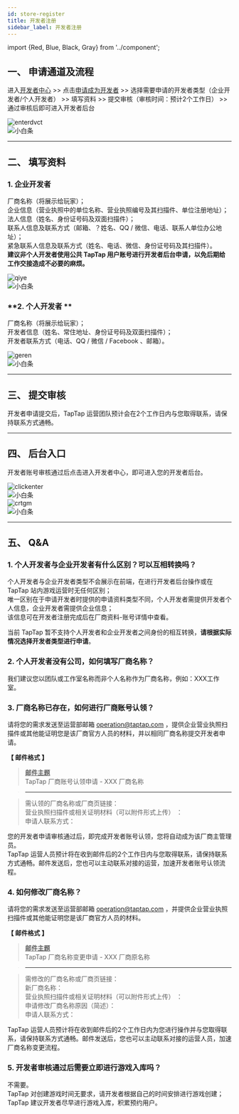 ```yaml
---
id: store-register
title: 开发者注册
sidebar_label: 开发者注册
---
```


import {Red, Blue, Black, Gray} from '../component';

## **一、 申请通道及流程**  

进入[开发者中心](https://www.taptap.com/developer) >>  点击[申请成为开发者](https://www.taptap.com/developer/apply)  >>  选择需要申请的开发者类型（企业开发者/个人开发者）  >>  填写资料  >>  提交审核（审核时间：预计2个工作日）  >>  通过审核后即可进入开发者后台  

![enterdvct](https://img.tapimg.com/market/images/77dd91f8ad3f5a51b78ce9b079f38eae.png)  
![小白条](https://img.tapimg.com/market/images/c53d78b9b120276b53f82aebb0d01537.png)   

---

## **二、 填写资料**  

### **1. 企业开发者**  

厂商名称（将展示给玩家）；  
企业信息（营业执照中的单位名称、营业执照编号及其扫描件、单位注册地址）；  
法人信息（姓名、身份证号码及双面扫描件）；  
联系人信息及联系方式（邮箱、？姓名、QQ / 微信、电话、联系人单位办公地址）；  
紧急联系人信息及联系方式（姓名、电话、微信、身份证号码及其扫描件）。  
**建议非个人开发者使用公共 TapTap 用户账号进行开发者后台申请，以免后期给工作交接造成不必要的麻烦。**  

![qiye](https://img.tapimg.com/market/images/d40f1830a9d9f720e6aa9ffcc9703f67.png)  
![小白条](https://img.tapimg.com/market/images/c53d78b9b120276b53f82aebb0d01537.png)   


### **2. 个人开发者 **  

厂商名称（将展示给玩家）；  
开发者信息（姓名、常住地址、身份证号码及双面扫描件）；  
开发者联系方式（电话、QQ / 微信 / Facebook 、邮箱）。  

![geren](https://img.tapimg.com/market/images/9d83ba62c2d470a3613eb9674b4f7ab2.png)  
![小白条](https://img.tapimg.com/market/images/c53d78b9b120276b53f82aebb0d01537.png)   

---

## **三、 提交审核**  

开发者申请提交后，TapTap 运营团队预计会在2个工作日内与您取得联系，请保持联系方式通畅。  

---

## **四、 后台入口**  

开发者账号审核通过后点击<Blue>进入开发者中心</Blue>，即可进入您的开发者后台。  

![clickenter](https://img.tapimg.com/market/images/d78d4d0cf148b23d2d8d0a7ca58db6e5.png)  
![小白条](https://img.tapimg.com/market/images/c53d78b9b120276b53f82aebb0d01537.png)   
![crtgm](https://img.tapimg.com/market/images/b270d5f889411b9c793dcf5f0e815331.png)   
![小白条](https://img.tapimg.com/market/images/c53d78b9b120276b53f82aebb0d01537.png)   

---

## **五、 Q&A**  
### **1. 个人开发者与企业开发者有什么区别？可以互相转换吗？**  
个人开发者与企业开发者类型不会展示在前端，在进行开发者后台操作或在 TapTap 站内游戏运营时无任何区别；  
唯一区别在于申请开发者时提供的申请资料类型不同，个人开发者需提供开发者个人信息，企业开发者需提供企业信息；  
该信息可在开发者注册完成后在厂商资料-账号详情中查看。  

当前 TapTap 暂不支持个人开发者和企业开发者之间身份的相互转换，**请根据实际情况选择开发者类型进行申请**。  

### **2. 个人开发者没有公司，如何填写厂商名称？**  
我们建议您以团队或工作室名称而非个人名称作为厂商名称，例如：XXX工作室。

### **3. 厂商名称已存在，如何进行厂商账号认领？**
请将您的需求发送至运营部邮箱 [operation@taptap.com](mailto:operation@taptap.com)  ，提供企业营业执照扫描件或其他能证明您是该厂商官方人员的材料，并以相同厂商名称提交开发者申请。

**【 邮件格式 】**  
> **<u>邮件主题</u>**  
> TapTap 厂商账号认领申请  -  XXX 厂商名称  

> ---  

> 需认领的厂商名称或厂商页链接：  
> 营业执照扫描件或相关证明材料<Gray>（可以附件形式上传）</Gray> ：  
> 申请人联系方式：  

您的开发者申请审核通过后，即完成开发者账号认领，您将自动成为该厂商主管理员。  
 TapTap 运营人员预计将在收到邮件后的2个工作日内与您取得联系，请保持联系方式通畅。邮件发送后，您也可以主动联系对接的运营，加速开发者账号认领流程。  

### **4. 如何修改厂商名称？**  

请将您的需求发送至运营部邮箱 [operation@taptap.com](mailto:operation@taptap.com)  ，并提供企业营业执照扫描件或其他能证明您是该厂商官方人员的材料。  

**【 邮件格式 】**  
> **<u>邮件主题</u>**  
> TapTap 厂商名称变更申请  -  XXX 厂商原名称  

> ---  

> 需修改的厂商名称或厂商页链接：  
> 新厂商名称：  
> 营业执照扫描件或相关证明材料<Gray>（可以附件形式上传）</Gray> ：  
> 申请修改厂商名称原因<Gray>（简述）</Gray>：  
> 申请人联系方式：

 TapTap 运营人员预计将在收到邮件后的2个工作日内为您进行操作并与您取得联系，请保持联系方式通畅。邮件发送后，您也可以主动联系对接的运营人员，加速厂商名称变更流程。  

### **5. 开发者审核通过后需要立即进行游戏入库吗？**  
不需要。  
TapTap 对创建游戏时间无要求，请开发者根据自己的时间安排进行游戏创建；TapTap 建议开发者尽早进行游戏入库，积累预约用户。
